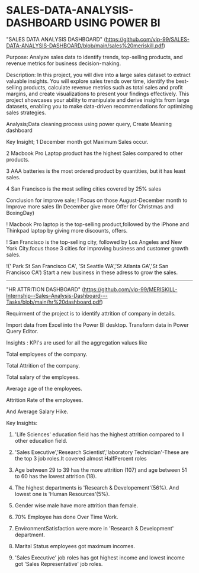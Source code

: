 # SALES-DATA-ANALYSIS-DASHBOARD USING POWER BI

"SALES DATA ANALYSIS DASHBOARD" (https://github.com/vip-99/SALES-DATA-ANALYSIS-DASHBOARD/blob/main/sales%20meriskill.pdf)

Purpose: Analyze sales data to identify trends, top-selling products, and revenue metrics for business decision-making.

Description: In this project, you will dive into a large sales dataset to extract valuable insights. You will explore sales trends over time, identify the best-selling products, calculate revenue metrics such as total sales and profit margins, and create visualizations to present your findings effectively. This project showcases your ability to manipulate and derive insights from large datasets, enabling you to make data-driven recommendations for optimizing sales strategies.

Analysis;Data cleaning process using power query, Create Meaning dashboard

Key Insight;
1 December month got Maximum Sales occur.

2 Macbook Pro Laptop  product has the highest Sales compared to other products.

3 AAA batteries is the most ordered product by quantities, but it has least sales.

4 San Francisco is the most selling cities covered by 25% sales 

Conclusion for improve sale;
! Focus on those August-December month to Improve more sales
(In December give more Offer for Christmas and BoxingDay)

! Macbook Pro laptop is the top-selling product,followed by the iPhone and Thinkpad laptop by giving more discounts, offers.

! San Francisco is the top-selling city, followed by Los Angeles and New York City.focus those 3 cities for improving business and customer growth sales.

!(' Park St San Francisco CA', 'St Seattle WA','St Atlanta GA','St San Francisco CA') Start a new business in these adress to grow the sales.



------------------------------------------------------------------------------------------------------------------------------------------------------------------



 "HR ATTRITION DASHBOARD"  (https://github.com/vip-99/MERISKILL-Internship--Sales-Analysis-Dashboard---Tasks/blob/main/hr%20dashboard.pdf)

Requirment of the project is to identify attrition of company in details.

Import data from Excel into the Power BI desktop.
Transform data in Power Query Editor.

Insights : 
KPI's are used for all the aggregation values like

Total employees of the company.

Total Attrition of the company.

Total salary of the employees.

Average age of the employees.

Attrition Rate of the employees.

And Average Salary Hike.


Key Insights:

1. 'Life Sciences' education field has the highest attrition compared to ll other education field.

2. 'Sales Executive','Research Scientist','laboratory Technician'-These are the top 3 job roles.It covered almost HalfPercent roles

3. Age between 29 to 39 has the more attrition (107) and age between 51 to 60 has the lowest attrition (18).

4. The highest departments is 'Research & Developement'(56%). And lowest one is 'Human Resources'(5%).

5. Gender wise male have more attrition than female.

6. 70% Employee has done Over Time Work.

7. EnvironmentSatisfaction were more in 'Research & Development' department.

8. Marital Status employees got maximum incomes.

9. 'Sales Executive' job roles has got highest income and lowest income got 'Sales Representative' job roles.  
